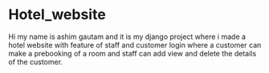 # Hotel_website
Hi my name is ashim gautam and it is my django project where i made a hotel website with feature of staff and customer login where a customer can make a prebooking of a room and staff can add view and delete the details of the customer.
